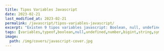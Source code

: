 ```yaml
---
title: Tipos Variables Javascript
date: 2023-02-21
last_modified_at: 2023-02-21
permalink: /javascript/tipos-variables-javascript/
excerpt: "Existen 9 tipos variables javascript: Boolean, null, undefined, Number, BigInt, String, Symbol, Object y Function."
tags: [variables,typeof,boolean,null,undefined,number,bigint,string,symbol,object,function]
image:
  path: /img/covers/javascript-cover.jpg
---
```

